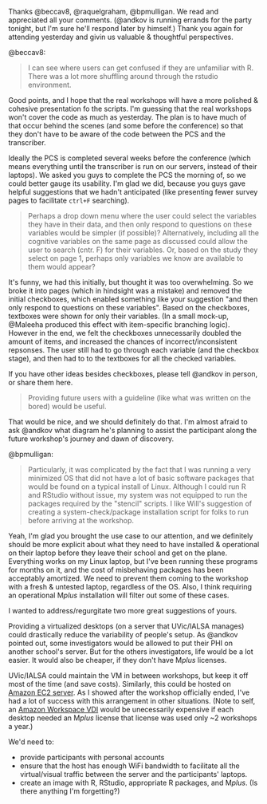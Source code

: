 Thanks @beccav8, @raquelgraham, @bpmulligan.  We read and appreciated all your comments.  (@andkov is running errands for the party tonight, but I'm sure he'll respond later by himself.)  Thank you again for attending yesterday and givin us valuable & thoughtful perspectives.

@beccav8:
> I can see where users can get confused if they are unfamiliar with R. There was a lot more shuffling around through the rstudio environment.

Good points, and I hope that the real workshops will have a more polished & cohesive presentation fo the scripts.  I'm guessing that the real workshops won't cover the code as much as yesterday.  The plan is to have much of that occur behind the scenes (and some before the conference) so that they don't have to be aware of the code between the PCS and the transcriber.

Ideally the PCS is completed several weeks before the conference (which means everything until the transcriber is run on our servers, instead of their laptops).  We asked you guys to complete the PCS the morning of, so we could better gauge its usability.  I'm glad we did, because you guys gave helpful suggestions that we hadn't anticipated (like presenting fewer survey pages to facilitate `ctrl+F` searching).

>Perhaps a drop down menu where the user could select the variables they have in their data, and then only respond to questions on these variables would be simpler (if possible)? Alternatively, including all the cognitive variables on the same page as discussed could allow the user to search (cntr. F) for their variables. Or, based on the study they select on page 1, perhaps only variables we know are available to them would appear?

It's funny, we had this initially, but thought it was too overwhelming.  So we broke it into pages (which in hindsight was a mistake) and removed the initial checkboxes, which enabled something like your suggestion "and then only respond to questions on these variables".  Based on the checkboxes, textboxes were shown for only their variables.  (In a small mock-up, @Maleeha produced this effect with item-specific branching logic).  However in the end, we felt the checkboxes unnecessarily doubled the amount of items, and increased the chances of incorrect/inconsistent repsonses.  The user still had to go through each variable (and the checkbox stage), and then had to to the textboxes for all the checked variables.

If you have other ideas besides checkboxes, please tell @andkov in person, or share them here.

>Providing future users with a guideline (like what was written on the bored) would be useful.

That would be nice, and we should definitely do that.  I'm almost afraid to ask @andkov what diagram he's planning to assist the participant along the future workshop's journey and dawn of discovery.

@bpmulligan:
> Particularly, it was complicated by the fact that I was running a very minimized OS that did not have a lot of basic software packages that would be found on a typical install of Linux. Although I could run R and RStudio without issue, my system was not equipped to run the packages required by the "stencil" scripts. I like Will's suggestion of creating a system-check/package installation script for folks to run before arriving at the workshop.

Yeah, I'm glad you brought the use case to our attention, and we definitely should be more explicit about what they need to have installed & operational on their laptop before they leave their school and get on the plane.  Everything works on my Linux laptop, but I've been running these programs for months on it, and the cost of misbehaving packages has been acceptably amortized.  We need to prevent them coming to the workshop with a fresh & untested laptop, regardless of the OS.  Also, I think requiring an operational  M*plus* installation will filter out some of these cases.

I wanted to address/regurgitate two more great suggestions of yours.

Providing a virtualized desktops (on a server that UVic/IALSA manages) could drastically reduce the variability of people's setup.  As @andkov pointed out, some investigators would be allowed to put their PHI on another school's server.  But for the others investigators, life would be a lot easier.  It would also be cheaper, if they don't have M*plus* licenses.

UVic/IALSA could maintain the VM in between workshops, but keep it off most of the time (and save costs).  Similarly, this could be hosted on [Amazon EC2 server](https://aws.amazon.com/ec2/).  As I showed after the workshop officially ended, I've had a lot of success with this arrangement in other situations. (Note to self, an [Amazon Workspace VDI](https://aws.amazon.com/workspaces/) would be unecessarily expensive if each desktop needed an M*plus* license that license was used only ~2 workshops a year.)

We'd need to:

* provide participants with personal accounts
* ensure that the host has enough WiFi bandwidth to facilitate all the virtual/visual traffic between the server and the participants' laptops.
* create an image with R, RStudio, appropriate R packages, and M*plus*.  (Is there anything I'm forgetting?)
